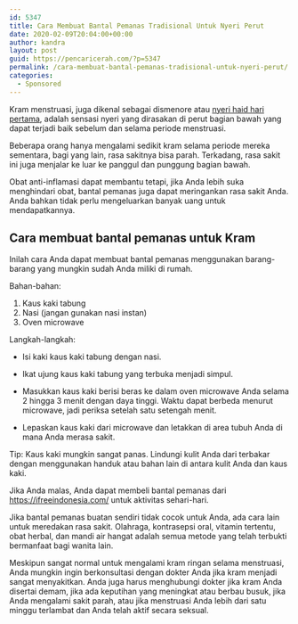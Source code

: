 ```yaml
---
id: 5347
title: Cara Membuat Bantal Pemanas Tradisional Untuk Nyeri Perut
date: 2020-02-09T20:04:00+00:00
author: kandra
layout: post
guid: https://pencaricerah.com/?p=5347
permalink: /cara-membuat-bantal-pemanas-tradisional-untuk-nyeri-perut/
categories:
  - Sponsored
---
```

<div class="wp-block-cover has-background-dim" style="background-image:url(https://pencaricerah.com/wp-content/uploads/2020/02/jangan-ganggu-cewek-1024x685.jpg)">
  <div class="wp-block-cover__inner-container">
    <p class="has-text-align-center has-large-font-size">
    </p>
  </div>
</div>

Kram menstruasi, juga dikenal sebagai dismenore atau [nyeri haid hari pertama](https://ifreeindonesia.com/pssst-kalimat-kalimat-ini-yang-sering-menyulut-emosi-perempuan/), adalah sensasi nyeri yang dirasakan di perut bagian bawah yang dapat terjadi baik sebelum dan selama periode menstruasi.

Beberapa orang hanya mengalami sedikit kram selama periode mereka sementara, bagi yang lain, rasa sakitnya bisa parah. Terkadang, rasa sakit ini juga menjalar ke luar ke panggul dan punggung bagian bawah.

Obat anti-inflamasi dapat membantu tetapi, jika Anda lebih suka menghindari obat, bantal pemanas juga dapat meringankan rasa sakit Anda. Anda bahkan tidak perlu mengeluarkan banyak uang untuk mendapatkannya.

## Cara membuat bantal pemanas untuk Kram

Inilah cara Anda dapat membuat bantal pemanas menggunakan barang-barang yang mungkin sudah Anda miliki di rumah.

Bahan-bahan:

  1. Kaus kaki tabung
  2. Nasi (jangan gunakan nasi instan)
  3. Oven microwave

Langkah-langkah:

  * Isi kaki kaus kaki tabung dengan nasi.

  * Ikat ujung kaus kaki tabung yang terbuka menjadi simpul.

  * Masukkan kaus kaki berisi beras ke dalam oven microwave Anda selama 2 hingga 3 menit dengan daya tinggi. Waktu dapat berbeda menurut microwave, jadi periksa setelah satu setengah menit.

  * Lepaskan kaus kaki dari microwave dan letakkan di area tubuh Anda di mana Anda merasa sakit.

Tip: Kaus kaki mungkin sangat panas. Lindungi kulit Anda dari terbakar dengan menggunakan handuk atau bahan lain di antara kulit Anda dan kaus kaki. 

Jika Anda malas, Anda dapat membeli bantal pemanas dari <https://ifreeindonesia.com/> untuk aktivitas sehari-hari.

Jika bantal pemanas buatan sendiri tidak cocok untuk Anda, ada cara lain untuk meredakan rasa sakit. Olahraga, kontrasepsi oral, vitamin tertentu, obat herbal, dan mandi air hangat adalah semua metode yang telah terbukti bermanfaat bagi wanita lain.

Meskipun sangat normal untuk mengalami kram ringan selama menstruasi, Anda mungkin ingin berkonsultasi dengan dokter Anda jika kram menjadi sangat menyakitkan. Anda juga harus menghubungi dokter jika kram Anda disertai demam, jika ada keputihan yang meningkat atau berbau busuk, jika Anda mengalami sakit parah, atau jika menstruasi Anda lebih dari satu minggu terlambat dan Anda telah aktif secara seksual.